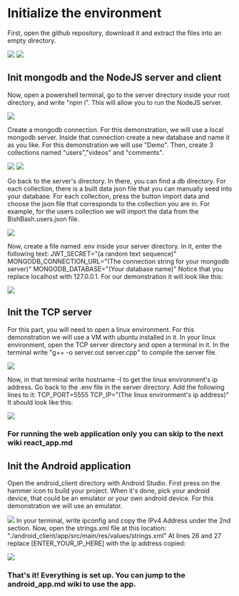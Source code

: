 # Initialize the environment

First, open the github repository, download it and extract the files into an empty directory.

![](./images/Screenshot_1.png)
![](./images/Screenshot_2.png)

## Init mongodb and the NodeJS server and client

Now, open a powershell terminal, go to the server directory inside your root directory, and write "npm i".
This will allow you to run the NodeJS server.

![](./images/Screenshot_3.png)

Create a mongodb connection. For this demonstration, we will use a local mongodb server.
Inside that connection create a new database and name it as you like. For this demonstration we will use "Demo". Then, create 3 collections named "users","videos" and "comments".

![](./images/Screenshot_4.png)
![](./images/Screenshot_5.png)

Go back to the server's directory. In there, you can find a db directory. For each collection, there is a built data json file that you can manually seed into your database.
For each collection, press the button import data and choose the json file that corresponds to the collection you are in. For example, for the users collection we will import the
data from the BishBash.users.json file.

![](./images/Screenshot_6.png)

Now, create a file named .env inside your server directory. In it, enter the following text:
JWT_SECRET="(a random text sequence)"
MONGODB_CONNECTION_URL="(The connection string for your mongodb server)"
MONGODB_DATABASE="(Your database name)"
Notice that you replace localhost with 127.0.0.1. For our demonstration it will look like this:

![](./images/Screenshot_7.png)

## Init the TCP server

For this part, you will need to open a linux environment. For this demonstration we will use a VM with ubuntu installed in it.
In your linux environment, open the TCP server directory and open a terminal in it. In the terminal write "g++ -o server.out server.cpp" to compile the server file.

![](./images/Screenshot_8.png)

Now, in that terminal write hostname -I to get the linux environment's ip address.
Go back to the .env file in the server directory. Add the following lines to it:
TCP_PORT=5555
TCP_IP="(The linux environment's ip address)"
It should look like this:

![](./images/Screenshot_9.png)

### For running the web application only you can skip to the next wiki react_app.md

## Init the Android application

Open the android_client directory with Android Studio.
First press on the hammer icon to build your project. When it's done, pick your android device, that could be an emulator or your own android device. For this demonstration we will use an emulator.

![](./images/Screenshot_10.png)
In your terminal, write ipconfig and copy the IPv4 Address under the 2nd section.
Now, open the strings.xml file at this location: "./android_client/app/src/main/res/values/strings.xml"
At lines 26 and 27 replace [ENTER_YOUR_IP_HERE] with the ip address copied:

![](./images/Screenshot_11.png)

### That's it! Everything is set up. You can jump to the android_app.md wiki to use the app.

